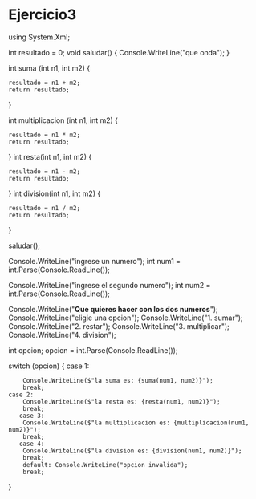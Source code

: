 # Ejercicio3
using System.Xml;

int resultado = 0;
void saludar()
{
    Console.WriteLine("que onda");
}


int suma (int n1, int m2)
{
  
    resultado = n1 + m2;
    return resultado;
}

int multiplicacion (int n1, int m2)
{
    
    resultado = n1 * m2;
    return resultado;
}
int resta(int n1, int m2)
{
    
    resultado = n1 - m2;
    return resultado;
}
int division(int n1, int m2)
{
    
    resultado = n1 / m2;
    return resultado;
}


saludar();

Console.WriteLine("ingrese un numero");
int num1 = int.Parse(Console.ReadLine());

Console.WriteLine("ingrese el segundo numero");
int num2 = int.Parse(Console.ReadLine());


Console.WriteLine("**Que quieres hacer con los dos numeros**");
Console.WriteLine("eligie una opcion");
Console.WriteLine("1. sumar");
Console.WriteLine("2. restar");
Console.WriteLine("3. multiplicar");
Console.WriteLine("4. division");

int opcion;
 opcion = int.Parse(Console.ReadLine());

switch (opcion)
{
    case 1:
        
        Console.WriteLine($"la suma es: {suma(num1, num2)}");
        break;
    case 2:
        Console.WriteLine($"la resta es: {resta(num1, num2)}");
        break;
       case 3:
        Console.WriteLine($"la multiplicacion es: {multiplicacion(num1, num2)}");
        break;
       case 4:
        Console.WriteLine($"la division es: {division(num1, num2)}");
        break;
        default: Console.WriteLine("opcion invalida");
        break;
}
